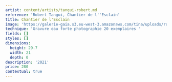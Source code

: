 ```yaml
---
artist: content/artists/tangui-robert.md
reference: 'Robert Tangui, Chantier de l''Esclain'
title: Chantier de l'Esclain
image: 'https://galerie-gaia.s3.eu-west-3.amazonaws.com/tina/uploads/robert-tangui/galerie-gaia@Tangui Robert-Chantier de l''Esclain-Nantes-21x29,7.jpg'
technique: 'Gravure eau forte photographie 20 exemplaires '
fields: []
styles: []
dimensions:
  height: 29.7
  width: 21
  depth: 0
description: '2021'
price: 280
contextual: true
---
```


